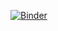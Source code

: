 [![Binder](https://mybinder.org/badge_logo.svg)](https://notebooks.gesis.org/binder/jupyter/user/billzabob-study-group-3pd5ljqv/lab/tree/notebooks)
